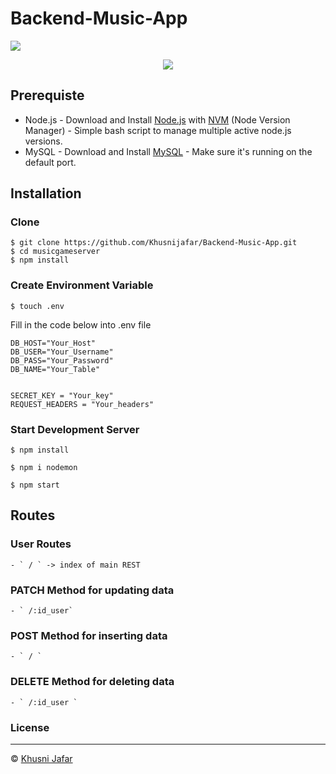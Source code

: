 # Backend-Music-App

![](https://img.shields.io/badge/Dependencies-Express-green.svg)

<p align="center">
  <a href="https://nodejs.org/">
    <img src="https://cdn-images-1.medium.com/max/871/1*d2zLEjERsrs1Rzk_95QU9A.png">
  </a>
</p>


## Prerequiste
- Node.js - Download and Install [Node.js](https://nodejs.org/en/) with [NVM](https://github.com/creationix/nvm) (Node Version Manager) - Simple bash script to manage multiple active node.js versions.
- MySQL - Download and Install [MySQL](https://www.mysql.com/downloads/) - Make sure it's running on the default port.  

## Installation
### Clone
```
$ git clone https://github.com/Khusnijafar/Backend-Music-App.git
$ cd musicgameserver
$ npm install
```

### Create Environment Variable
```
$ touch .env
```
Fill in the code below into .env file
```
DB_HOST="Your_Host"
DB_USER="Your_Username"
DB_PASS="Your_Password"
DB_NAME="Your_Table"


SECRET_KEY = "Your_key"
REQUEST_HEADERS = "Your_headers"

```
### Start Development Server
```
$ npm install
```
```
$ npm i nodemon
```
```
$ npm start
```

 ## Routes
  
### User Routes

    - ` / ` -> index of main REST

  
 ### PATCH Method for updating data
    
    - ` /:id_user`

 ### POST Method for inserting data

    - ` / `

 ### DELETE Method for deleting data

    - ` /:id_user `


### License
----

© [Khusni Jafar](https://github.com/Khusnijafar)
